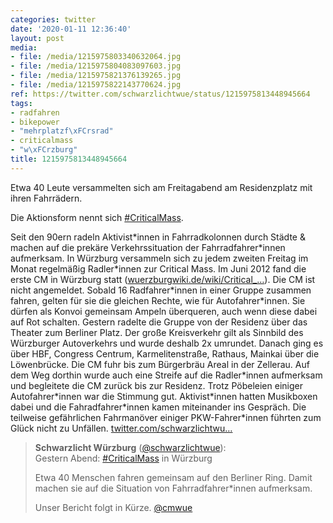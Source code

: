 ```yaml
---
categories: twitter
date: '2020-01-11 12:36:40'
layout: post
media:
- file: /media/1215975803340632064.jpg
- file: /media/1215975804083097603.jpg
- file: /media/1215975821376139265.jpg
- file: /media/1215975822143770624.jpg
ref: https://twitter.com/schwarzlichtwue/status/1215975813448945664
tags:
- radfahren
- bikepower
- "mehrplatzf\xFCrsrad"
- criticalmass
- "w\xFCrzburg"
title: 1215975813448945664
---
```

Etwa 40 Leute versammelten sich am Freitagabend am Residenzplatz mit ihren Fahrrädern.



Die Aktionsform nennt sich [#CriticalMass](/t/criticalmass).



Seit den 90ern radeln Aktivist\*innen in Fahrradkolonnen durch Städte &amp; machen auf die prekäre Verkehrssituation der Fahrradfahrer\*innen aufmerksam. 
In Würzburg versammeln sich zu jedem zweiten Freitag im Monat regelmäßig Radler\*innen zur Critical Mass. Im Juni 2012 fand die erste CM in Würzburg statt ([wuerzburgwiki.de/wiki/Critical_…](https://wuerzburgwiki.de/wiki/Critical_Mass_Ride)).
Die CM ist nicht angemeldet. Sobald 16 Radfahrer\*innen in einer Gruppe zusammen fahren, gelten für sie die gleichen Rechte, wie für Autofahrer\*innen. Sie dürfen als Konvoi gemeinsam Ampeln überqueren, auch wenn diese dabei auf Rot schalten.
Gestern radelte die Gruppe von der Residenz über das Theater zum Berliner Platz. Der große Kreisverkehr gilt als Sinnbild des Würzburger Autoverkehrs und wurde deshalb 2x umrundet. 
Danach ging es über HBF, Congress Centrum, Karmelitenstraße, Rathaus, Mainkai über die Löwenbrücke. Die CM fuhr bis zum Bürgerbräu Areal in der Zellerau. Auf dem Weg dorthin wurde auch eine Streife auf die Radler\*innen aufmerksam und begleitete die CM zurück bis zur Residenz.
Trotz Pöbeleien einiger Autofahrer\*innen war die Stimmung gut. Aktivist\*innen hatten Musikboxen dabei und die Fahradfahrer\*innen kamen miteinander ins Gespräch. Die teilweise gefährlichen Fahrmanöver einiger PKW-Fahrer\*innen führten zum Glück nicht zu Unfällen.
[twitter.com/schwarzlichtwu…](https://twitter.com/schwarzlichtwue/status/1215968952381255680)
> <b>Schwarzlicht Würzburg</b> ([@schwarzlichtwue](https://twitter.com/schwarzlichtwue)):  
>Gestern Abend: [#CriticalMass](/t/criticalmass) in Würzburg  
>  
>  
>  
>Etwa 40 Menschen fahren gemeinsam auf den Berliner Ring. Damit machen sie auf die Situation von Fahrradfahrer\*innen aufmerksam.  
>  
>  
>  
>Unser Bericht folgt in Kürze. [@cmwue](https://twitter.com/cmwue)   

